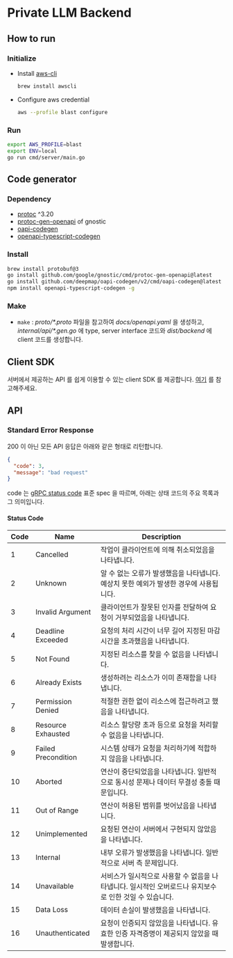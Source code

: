 # Private LLM Backend

## How to run

### Initialize

- Install [aws-cli](https://docs.aws.amazon.com/ko_kr/cli/latest/userguide/getting-started-install.html)
    ```sh
    brew install awscli
    ```
- Configure aws credential
    ```sh
    aws --profile blast configure
    ```

### Run

```sh
export AWS_PROFILE=blast
export ENV=local
go run cmd/server/main.go
```

## Code generator

### Dependency

- [protoc](https://grpc.io/docs/protoc-installation/) ^3.20
- [protoc-gen-openapi](https://github.com/google/gnostic/tree/main/cmd/protoc-gen-openapi) of gnostic
- [oapi-codegen](https://github.com/deepmap/oapi-codegen)
- [openapi-typescript-codegen](https://github.com/ferdikoomen/openapi-typescript-codegen)

### Install

```sh
brew install protobuf@3
go install github.com/google/gnostic/cmd/protoc-gen-openapi@latest
go install github.com/deepmap/oapi-codegen/v2/cmd/oapi-codegen@latest
npm install openapi-typescript-codegen -g
```

### Make

- `make` : _proto/*.proto_ 파일을 참고하여 _docs/openapi.yaml_ 을 생성하고, _internal/api/*.gen.go_ 에 type, server interface 코드와
  _dist/backend_ 에 client 코드를 생성합니다.

## Client SDK

서버에서 제공하는 API 를 쉽게 이용할 수 있는 client SDK 를 제공합니다.
[여기](dist) 를 참고해주세요.

## API

### Standard Error Response

200 이 아닌 모든 API 응답은 아래와 같은 형태로 리턴합니다.

```json
{
  "code": 3,
  "message": "bad request"
}
```

code 는 [gRPC status code](https://grpc.github.io/grpc/core/md_doc_statuscodes.html) 표준 spec 을 따르며, 아래는 상태 코드의 주요 목록과 그
의미입니다.

#### Status Code

| Code | Name                | Description                                                |
|------|---------------------|------------------------------------------------------------|
| 1    | Cancelled           | 작업이 클라이언트에 의해 취소되었음을 나타냅니다.                                |
| 2    | Unknown             | 알 수 없는 오류가 발생했음을 나타냅니다. 예상치 못한 예외가 발생한 경우에 사용됩니다.          |
| 3    | Invalid Argument    | 클라이언트가 잘못된 인자를 전달하여 요청이 거부되었음을 나타냅니다.                      |
| 4    | Deadline Exceeded   | 요청의 처리 시간이 너무 길어 지정된 마감 시간을 초과했음을 나타냅니다.                   |
| 5    | Not Found           | 지정된 리소스를 찾을 수 없음을 나타냅니다.                                   |
| 6    | Already Exists      | 생성하려는 리소스가 이미 존재함을 나타냅니다.                                  |
| 7    | Permission Denied   | 적절한 권한 없이 리소스에 접근하려고 했음을 나타냅니다.                            |
| 8    | Resource Exhausted  | 리소스 할당량 초과 등으로 요청을 처리할 수 없음을 나타냅니다.                        |
| 9    | Failed Precondition | 시스템 상태가 요청을 처리하기에 적합하지 않음을 나타냅니다.                          |
| 10   | Aborted             | 연산이 중단되었음을 나타냅니다. 일반적으로 동시성 문제나 데이터 무결성 충돌 때문입니다.          |
| 11   | Out of Range        | 연산이 허용된 범위를 벗어났음을 나타냅니다.                                   |
| 12   | Unimplemented       | 요청된 연산이 서버에서 구현되지 않았음을 나타냅니다.                              |
| 13   | Internal            | 내부 오류가 발생했음을 나타냅니다. 일반적으로 서버 측 문제입니다.                      |
| 14   | Unavailable         | 서비스가 일시적으로 사용할 수 없음을 나타냅니다. 일시적인 오버로드나 유지보수로 인한 것일 수 있습니다. |
| 15   | Data Loss           | 데이터 손실이 발생했음을 나타냅니다.                                       |
| 16   | Unauthenticated     | 요청이 인증되지 않았음을 나타냅니다. 유효한 인증 자격증명이 제공되지 않았을 때 발생합니다.        |

